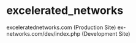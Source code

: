 # excelerated_networks
exceleratednetworks.com (Production Site)
ex-networks.com/dev/index.php (Development Site) 
